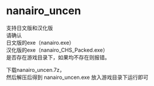 # nanairo_uncen
支持日文版和汉化版  
请确认  
日文版的exe（nanairo.exe）  
汉化版的exe（nanairo_CHS_Packed.exe）  
是否存在游戏目录下，如果均不存在则报错。  

下载nanairo_uncen.7z，  
然后解压后得到 nanairo_uncen.exe 放入游戏目录下运行即可  
